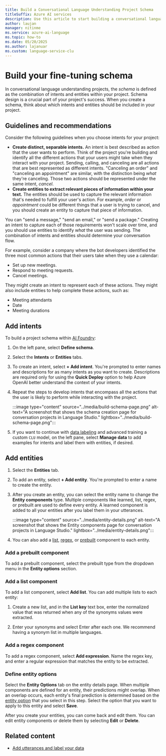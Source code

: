 ```yaml
---
title: Build a Conversational Language Understanding Project Schema
titleSuffix: Azure AI services
description: Use this article to start building a conversational language understanding project schema.
author: laujan
manager: nitinme
ms.service: azure-ai-language
ms.topic: how-to
ms.date: 05/20/2025
ms.author: lajanuar
ms.custom: language-service-clu
---
```


# Build your fine-tuning schema

In conversational language understanding projects, the *schema* is defined as the combination of intents and entities within your project. Schema design is a crucial part of your project's success. When you create a schema, think about which intents and entities should be included in your project.

## Guidelines and recommendations

Consider the following guidelines when you choose intents for your project:

  - **Create distinct, separable intents.** An intent is best described as action that the user wants to perform. Think of the project you're building and identify all the different actions that your users might take when they interact with your project. Sending, calling, and canceling are all actions that are best represented as different intents. "Canceling an order" and "canceling an appointment" are similar, with the distinction being *what* they're canceling. Those two actions should be represented under the same intent, *cancel*.
  - **Create entities to extract relevant pieces of information within your text.** The entities should be used to capture the relevant information that's needed to fulfill your user's action. For example, *order* or *appointment* could be different things that a user is trying to cancel, and you should create an entity to capture that piece of information.

You can "send a message," "send an email," or "send a package." Creating an intent to capture each of those requirements won't scale over time, and you should use entities to identify *what* the user was sending. The combination of intents and entities should determine your conversation flow.

For example, consider a company where the bot developers identified the three most common actions that their users take when they use a calendar:

* Set up new meetings.
* Respond to meeting requests.
* Cancel meetings.

They might create an intent to represent each of these actions. They might also include entities to help complete these actions, such as:

* Meeting attendants
* Date
* Meeting durations

## Add intents

To build a project schema within [AI Foundry](https://ai.azure.com/?cid=learnDocs):

1. On the left pane, select **Define schema**.

1. Select the **Intents** or **Entities** tabs.

1. To create an intent, select **+ Add intent**. You're prompted to enter names and descriptions for as many intents as you want to create. Descriptions are required only for using the **Quick Deploy** option to help Azure OpenAI better understand the context of your intents.

1. Repeat the steps to develop intents that encompass all the actions that the user is likely to perform while interacting with the project.

    :::image type="content" source="../media/build-schema-page.png" alt-text="A screenshot that shows the schema creation page for conversation projects in Language Studio." lightbox="../media/build-schema-page.png":::

1. If you want to continue with [data labeling](tag-utterances.md) and advanced training a custom `CLU` model, on the left pane, select **Manage data** to add examples for intents and label them with entities, if desired.

## Add entities

1. Select the **Entities** tab.

1. To add an entity, select **+ Add entity**. You're prompted to enter a name to create the entity.

1. After you create an entity, you can select the entity name to change the **Entity components** type. Multiple components like learned, list, regex, or prebuilt are used to define every entity. A learned component is added to all your entities after you label them in your utterances.

   :::image type="content" source="../media/entity-details.png" alt-text="A screenshot that shows the Entity components page for conversation projects in Language Studio." lightbox="../media/entity-details.png":::

1. You can also add a [list](../concepts/entity-components.md#list-component), [regex](../concepts/entity-components.md#regex-component), or [prebuilt](../concepts/entity-components.md#prebuilt-component) component to each entity.

### Add a prebuilt component

To add a prebuilt component, select the prebuilt type from the dropdown menu in the **Entity options** section.

   <!--:::image type="content" source="../media/add-prebuilt-component.png" alt-text="A screenshot that shows a prebuilt component in Language Studio." lightbox="../media/add-prebuilt-component.png":::-->

### Add a list component

To add a list component, select **Add list**. You can add multiple lists to each entity:

1. Create a new list, and in the **List key** text box, enter the normalized value that was returned when any of the synonyms values were extracted.

1. Enter your synonyms and select Enter after each one. We recommend having a synonym list in multiple languages.

   <!--:::image type="content" source="../media/add-list-component.png" alt-text="A screenshot that shows a list component in Language Studio." lightbox="../media/add-list-component.png":::-->

### Add a regex component

To add a regex component, select **Add expression**. Name the regex key, and enter a regular expression that matches the entity to be extracted.

### Define entity options

Select the **Entity Options** tab on the entity details page. When multiple components are defined for an entity, their predictions might overlap. When an overlap occurs, each entity's final prediction is determined based on the [entity option](../concepts/entity-components.md#entity-options) that you select in this step. Select the option that you want to apply to this entity and select **Save**.

   <!--:::image type="content" source="../media/entity-options.png" alt-text="A screenshot that shows an entity option in Language Studio." lightbox="../media/entity-options.png":::-->

After you create your entities, you can come back and edit them. You can edit entity components or delete them by selecting **Edit** or **Delete**.

## Related content

* [Add utterances and label your data](tag-utterances.md)
